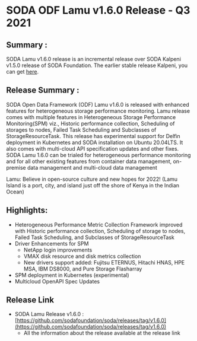 # SODA ODF Lamu v1.6.0 Release - Q3 2021

## Summary :
SODA Lamu v1.6.0 release is an incremental release over SODA Kalpeni v1.5.0 release of SODA Foundation.
The earlier stable release Kalpeni, you can get [here](https://github.com/sodafoundation/soda/releases/tag/v1.5.0).

## Release Summary :
SODA Open Data Framework (ODF) Lamu v1.6.0 is released with enhanced features for heterogeneous storage performance monitoring.
Lamu release comes with multiple features in Heterogeneous Storage Performance Monitoring(SPM) viz., Historic performance collection, Scheduling of storages to nodes, Failed Task Scheduling and Subclasses of StorageResourceTask. This release has experimental support for Delfin deployment in Kubernetes and SODA installation on Ubuntu 20.04LTS. It also comes with multi-cloud API specification updates and other fixes.
SODA Lamu 1.6.0 can be trialed for heterogeneous performance monitoring and for all other existing features from container data management, on-premise data management and multi-cloud data management

Lamu: Believe in open-source culture and new hopes for 2022!
(Lamu Island is a port, city, and island just off the shore of Kenya in the Indian Ocean)

## Highlights:
- Heterogeneous Performance Metric Collection Framework improved with Historic performance collection, Scheduling of storage to nodes, Failed Task Scheduling, and Subclasses of StorageResourceTask
- Driver Enhancements for SPM
  - NetApp login improvements
  - VMAX disk resource and disk metrics collection
  - New drivers support added: Fujitsu ETERNUS, Hitachi HNAS, HPE MSA, IBM DS8000, and Pure Storage Flasharray
- SPM deployment in Kubernetes (experimental)
- Multicloud OpenAPI Spec Updates

## Release Link
 - SODA Lamu Release v1.6.0 : [https://github.com/sodafoundation/soda/releases/tag/v1.6.0](https://github.com/sodafoundation/soda/releases/tag/v1.6.0)
	 - All the information about the release available at the release link
